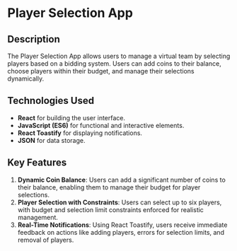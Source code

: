 # Player Selection App

## Description
The Player Selection App allows users to manage a virtual team by selecting players based on a bidding system. Users can add coins to their balance, choose players within their budget, and manage their selections dynamically.

## Technologies Used
- **React** for building the user interface.
- **JavaScript (ES6)** for functional and interactive elements.
- **React Toastify** for displaying notifications.
- **JSON** for data storage.

## Key Features
1. **Dynamic Coin Balance**: Users can add a significant number of coins to their balance, enabling them to manage their budget for player selections.
2. **Player Selection with Constraints**: Users can select up to six players, with budget and selection limit constraints enforced for realistic management.
3. **Real-Time Notifications**: Using React Toastify, users receive immediate feedback on actions like adding players, errors for selection limits, and removal of players.


